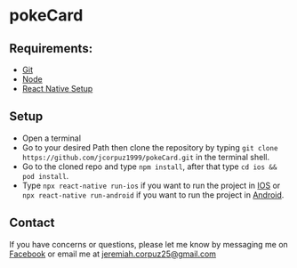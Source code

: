 # pokeCard

## Requirements:
- [Git](https://git-scm.com/book/en/v2/Getting-Started-First-Time-Git-Setup)
- [Node](https://docs.npmjs.com/cli/v7/configuring-npm/install)
- [React Native Setup](https://reactnative.dev/docs/environment-setup)


## Setup

- Open a terminal
- Go to your desired Path then clone the repository by typing `git clone https://github.com/jcorpuz1999/pokeCard.git` in the terminal shell.
- Go to the cloned repo and type `npm install`, after that type `cd ios && pod install`.
- Type `npx react-native run-ios` if you want to run the project in [IOS](https://reactnative.dev/docs/running-on-device) or `npx react-native run-android` if you want to run the project in [Android](https://reactnative.dev/docs/running-on-device).

## Contact
If you have concerns or questions, please let me know by messaging me on [Facebook](https://www.facebook.com/jeremiah.corpuz.311/) or email me at jeremiah.corpuz25@gmail.com
